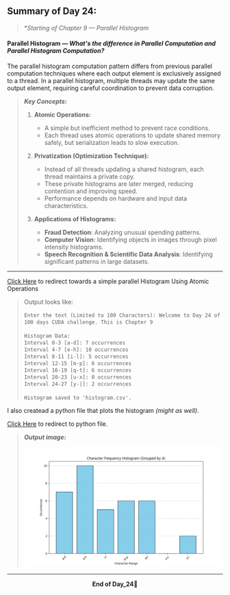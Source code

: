 ## Summary of Day 24:

>**Starting of Chapter 9 — Parallel Histogram*

#### **Parallel Histogram** — *What's the difference in Parallel Computation and Parallel Histogram Computation?*

The parallel histogram computation pattern differs from previous parallel computation techniques where each output element is exclusively assigned to a thread. In a parallel histogram, multiple threads may update the same output element, requiring careful coordination to prevent data corruption.

> ***Key Concepts:***
> 1. **Atomic Operations:**
>       - A simple but inefficient method to prevent race conditions.
>       - Each thread uses atomic operations to update shared memory safely, but serialization leads to slow execution.
>
> 2. **Privatization (Optimization Technique):**
>       - Instead of all threads updating a shared histogram, each thread maintains a private copy.
>       - These private histograms are later merged, reducing contention and improving speed.
>       - Performance depends on hardware and input data characteristics.
> 3. **Applications of Histograms:**
> 
>       - **Fraud Detection**: Analyzing unusual spending patterns.
>       - **Computer Vision**: Identifying objects in images through pixel intensity histograms.
>       - **Speech Recognition & Scientific Data Analysis**: Identifying significant patterns in large datasets.

---

[Click Here](./parallel_hist.cu) to redirect towards a simple parallel Histogram Using Atomic Operations 

> Output looks like:
> ```shell
> Enter the text (Limited to 100 Characters): Welcome to Day 24 of 100 days CUDA challenge. This is Chapter 9
> 
> Histogram Data:
> Interval 0-3 [a-d]: 7 occurrences
> Interval 4-7 [e-h]: 10 occurrences
> Interval 8-11 [i-l]: 5 occurrences
> Interval 12-15 [m-p]: 6 occurrences
> Interval 16-19 [q-t]: 6 occurrences
> Interval 20-23 [u-x]: 0 occurrences
> Interval 24-27 [y-|]: 2 occurrences
> 
> Histogram saved to 'histogram.csv'.
> ``` 

I also createad a python file that plots the histogram _(might as well)_.

[Click Here](./parallel_hist_plot.py) to redirect to python file. 
> ***Output image:***
> <div align="center">
>   <img src="./images/histogram_plot.png" width="500px">
> </div>

---
<div align="center">
    <b>
        End of Day_24🫡
    </b>
</div>